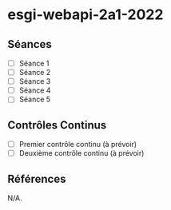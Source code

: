 # esgi-webapi-2a1-2022

## Séances

- [ ] Séance 1
- [ ] Séance 2
- [ ] Séance 3
- [ ] Séance 4
- [ ] Séance 5

## Contrôles Continus

- [ ] Premier contrôle continu (à prévoir)
- [ ] Deuxième contrôle continu (à prévoir)

## Références

N/A.
